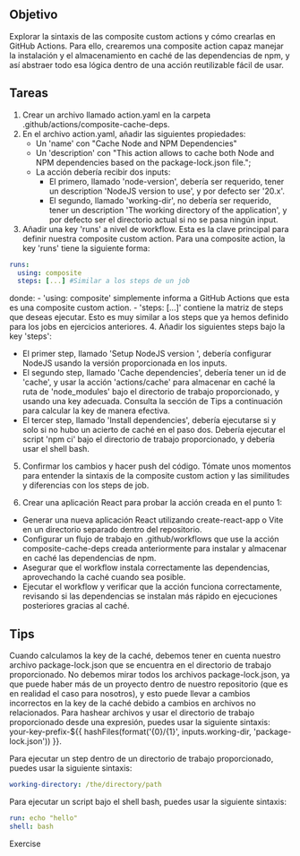 ## Objetivo
Explorar la sintaxis de las composite custom actions  y cómo crearlas en GitHub Actions.
Para ello, crearemos una composite action capaz manejar la instalación y el almacenamiento en caché de las dependencias de npm, y así abstraer todo esa lógica dentro de una acción reutilizable fácil de usar. 

## Tareas

1. Crear un archivo llamado action.yaml en la carpeta .github/actions/composite-cache-deps. 
2. En el archivo action.yaml, añadir las siguientes propiedades:
   - Un 'name' con "Cache Node and NPM Dependencies"
   - Un 'description' con "This action allows to cache both Node and NPM dependencies based on the package-lock.json file.";
   - La acción debería recibir dos inputs:
     - El primero, llamado 'node-version', debería ser requerido, tener un description 'NodeJS version to use', y por defecto ser '20.x'.
     - El segundo, llamado 'working-dir', no debería ser requerido, tener un description  'The working directory of the application', y por defecto ser el directorio actual si no se pasa ningún input.
3. Añadir una key 'runs' a nivel de workflow. Esta es la clave principal para definir nuestra composite custom action. Para una composite action, la key 'runs' tiene la siguiente forma:
```yaml
runs:
  using: composite
  steps: [...] #Similar a los steps de un job
```
   donde:
        - 'using: composite' simplemente informa a GitHub Actions que esta es una composite custom action.
        - 'steps: [...]' contiene la matriz de steps que deseas ejecutar. Esto es muy similar a los steps que ya hemos definido para los jobs en  ejercicios anteriores.
4. Añadir los siguientes steps bajo la key 'steps':
   - El primer step, llamado 'Setup NodeJS version <retrieve the node-version input value here>', debería configurar NodeJS usando la versión proporcionada en los inputs.
   - El segundo step, llamado 'Cache dependencies', debería tener un id de 'cache', y usar la acción 'actions/cache' para almacenar en caché la ruta de 'node_modules' bajo el directorio de trabajo proporcionado, y usando una key adecuada. Consulta la sección de Tips a continuación para calcular la key de manera efectiva.
   - El tercer step, llamado 'Install dependencies', debería ejecutarse si y solo si no hubo un acierto de caché en el paso dos. Debería ejecutar el script 'npm ci' bajo el directorio de trabajo proporcionado, y debería usar el shell bash.
   

5. Confirmar los cambios y hacer push del código. Tómate unos momentos para entender la sintaxis de la composite custom action y las similitudes y diferencias con los steps de job.

6. Crear una aplicación React para probar la acción creada en el punto 1:
  - Generar una nueva aplicación React utilizando create-react-app o Vite en un directorio separado dentro del repositorio.
  - Configurar un flujo de trabajo en .github/workflows que use la acción composite-cache-deps creada anteriormente para instalar y almacenar en caché las dependencias de npm.
  - Asegurar que el workflow instala correctamente las dependencias, aprovechando la caché cuando sea posible.
  - Ejecutar el workflow y verificar que la acción funciona correctamente, revisando si las dependencias se instalan más rápido en ejecuciones posteriores gracias al caché.


## Tips

Cuando calculamos la key de la caché, debemos tener en cuenta nuestro archivo package-lock.json que se encuentra en el directorio de trabajo proporcionado. No debemos mirar todos los archivos package-lock.json, ya que puede haber más de un proyecto dentro de nuestro repositorio (que es en realidad el caso para nosotros), y esto puede llevar a cambios incorrectos en la key de la caché debido a cambios en archivos no relacionados. Para hashear archivos y usar el directorio de trabajo proporcionado desde una expresión, puedes usar la siguiente sintaxis: your-key-prefix-${{ hashFiles(format('{0}/{1}', inputs.working-dir, 'package-lock.json')) }}.

Para ejecutar un step dentro de un directorio de trabajo proporcionado, puedes usar la siguiente sintaxis:
```yaml
working-directory: /the/directory/path
```

Para ejecutar un script bajo el shell bash, puedes usar la siguiente sintaxis:
```yaml
run: echo "hello"
shell: bash
```
Exercise
